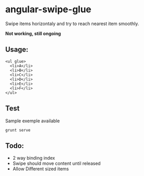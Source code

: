# angular-swipe-glue

Swipe items horizontaly and try to reach nearest item smoothly.

**Not working, still ongoing**

## Usage:

    <ul glue>
      <li>A</li>
      <li>B</li>
      <li>C</li>
      <li>D</li>
      <li>E</li>
      <li>F</li>
    </ul>

## Test

Sample exemple available

    grunt serve

## Todo:

 -  2 way binding index
 -  Swipe should move content until released
 -  Allow Different sized items